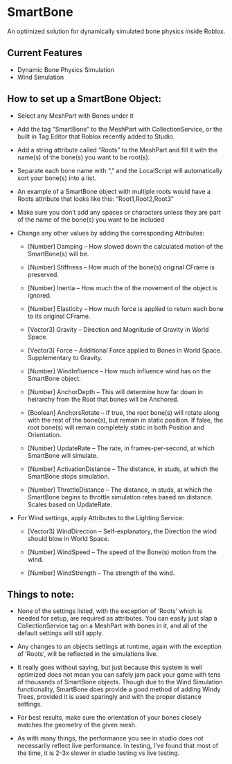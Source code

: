 # SmartBone

An optimized solution for dynamically simulated bone physics inside Roblox.

## Current Features
* Dynamic Bone Physics Simulation
* Wind Simulation


## How to set up a SmartBone Object:

* Select any MeshPart with Bones under it

* Add the tag “SmartBone” to the MeshPart with CollectionService, or the built in Tag Editor that Roblox recently added to Studio.

* Add a string attribute called “Roots” to the MeshPart and fill it with the name(s) of the bone(s) you want to be root(s).

* Separate each bone name with “,” and the LocalScript will automatically sort your bone(s) into a list.

* An example of a SmartBone object with multiple roots would have a Roots attribute that looks like this: “Root1,Root2,Root3”

* Make sure you don’t add any spaces or characters unless they are part of the name of the bone(s) you want to be included

* Change any other values by adding the corresponding Attributes:

  * [Number] Damping – How slowed down the calculated motion of the SmartBone(s) will be.

  * [Number] Stiffness – How much of the bone(s) original CFrame is preserved.

  * [Number] Inertia – How much the of the movement of the object is ignored.

  * [Number] Elasticity – How much force is applied to return each bone to its original CFrame.

  * [Vector3] Gravity – Direction and Magnitude of Gravity in World Space.

  * [Vector3] Force – Additional Force applied to Bones in World Space. Supplementary to Gravity.

  * [Number] WindInfluence – How much influence wind has on the SmartBone object.

  * [Number] AnchorDepth – This will determine how far down in heirarchy from the Root that bones will be Anchored.

  * [Boolean] AnchorsRotate – If true, the root bone(s) will rotate along with the rest of the bone(s), but remain in static position. If false, the root bone(s) will remain completely static in both Position and Orientation.

  * [Number] UpdateRate – The rate, in frames-per-second, at which SmartBone will simulate.

  * [Number] ActivationDistance – The distance, in studs, at which the SmartBone stops simulation.

  * [Number] ThrottleDistance – The distance, in studs, at which the SmartBone begins to throttle simulation rates based on distance. Scales based on UpdateRate.

* For Wind settings, apply Attributes to the Lighting Service:

  * [Vector3] WindDirection – Self-explanatory, the Direction the wind should blow in World Space.

  * [Number] WindSpeed – The speed of the Bone(s) motion from the wind.

  * [Number] WindStrength – The strength of the wind.

## Things to note:

* None of the settings listed, with the exception of ‘Roots’ which is needed for setup, are required as attributes. You can easily just slap a CollectionService tag on a MeshPart with bones in it, and all of the default settings will still apply.

* Any changes to an objects settings at runtime, again with the exception of ‘Roots’, will be reflected in the simulations live.

* It really goes without saying, but just because this system is well optimized does not mean you can safely jam pack your game with tens of thousands of SmartBone objects. Though due to the Wind Simulation functionality, SmartBone does provide a good method of adding Windy Trees, provided it is used sparingly and with the proper distance settings.

* For best results, make sure the orientation of your bones closely matches the geometry of the given mesh.

* As with many things, the performance you see in studio does not necessarily reflect live performance. In testing, I’ve found that most of the time, it is 2-3x slower in studio testing vs live testing.
